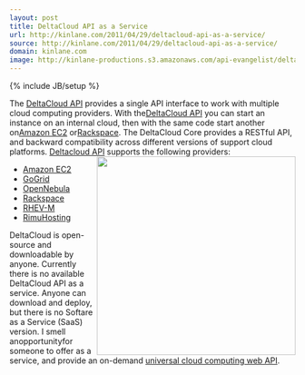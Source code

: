```yaml
---
layout: post
title: DeltaCloud API as a Service
url: http://kinlane.com/2011/04/29/deltacloud-api-as-a-service/
source: http://kinlane.com/2011/04/29/deltacloud-api-as-a-service/
domain: kinlane.com
image: http://kinlane-productions.s3.amazonaws.com/api-evangelist/delta-cloud-api.png
---
```

{% include JB/setup %}

<p>
     The <a title="DeltaCloud aPI" href="http://incubator.apache.org/deltacloud/">DeltaCloud API</a> provides a single API interface to work with multiple cloud computing providers. With the<a title="DeltaCloud aPI" href="http://blog.apievangelist.com/2011/04/25/deltacloud-universal-cloud-api/">DeltaCloud API</a> you can start an instance on an internal cloud, then with the same code start another on<a href="http://aws.amazon.com/ec2/" target="_blank">Amazon EC2</a> or<a href="http://www.rackspace.com/" target="_blank">Rackspace</a>. The DeltaCloud Core provides a RESTful API, and backward compatibility across different versions of support cloud platforms. <a href="http://deltacloud.org/index.html" target="_blank">Deltacloud API</a> supports the following providers:<img src="http://kinlane-productions.s3.amazonaws.com/api-evangelist/delta-cloud-api.png" alt="" width="350" align="right" />
</p>
<ul class="mainlist">
     <li>
          <a href="http://aws.amazon.com/ec2/" target="_blank">Amazon EC2</a>
     </li>
     <li>
          <a href="http://www.gogrid.com/" target="_blank">GoGrid</a>
     </li>
     <li>
          <a href="http://www.opennebula.org/" target="_blank">OpenNebula</a>
     </li>
     <li>
          <a href="http://www.rackspace.com/" target="_blank">Rackspace</a>
     </li>
     <li>
          <a href="http://www.redhat.com/virtualization/rhev/desktop/rhevm/" target="_blank">RHEV-M</a>
     </li>
     <li>
          <a href="http://rimuhosting.com/" target="_blank">RimuHosting</a>
     </li>
</ul>
<p>
     DeltaCloud is open-source and downloadable by anyone. Currently there is no available DeltaCloud API as a service. Anyone can download and deploy, but there is no Softare as a Service (SaaS) version. I smell anopportunityfor someone to offer as a service, and provide an on-demand <a title="universal cloud computing web API" href="http://www.kinlane.com/2010/08/deltacloud-universal-cloud-api/">universal cloud computing web API</a>.
</p>